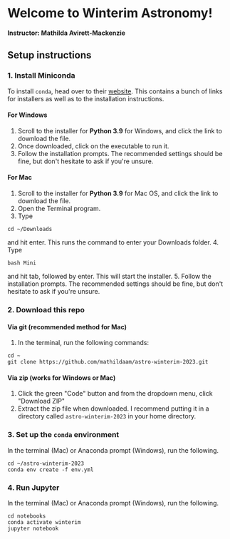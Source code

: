 # Welcome to Winterim Astronomy!
**Instructor: Mathilda Avirett-Mackenzie**

## Setup instructions
### 1. Install Miniconda
To install `conda`, head over to their [website](https://docs.conda.io/en/latest/miniconda.html). This contains a bunch of links for installers as well as to the installation instructions.

#### For Windows
1. Scroll to the installer for **Python 3.9** for Windows, and click the link to download the file.
2. Once downloaded, click on the executable to run it.
3. Follow the installation prompts. The recommended settings should be fine, but don't hesitate to ask if you're unsure.

#### For Mac
1. Scroll to the installer for **Python 3.9** for Mac OS, and click the link to download the file.
2. Open the Terminal program.
3. Type
```
cd ~/Downloads
```
and hit enter. This runs the command to enter your Downloads folder.
4. Type
```
bash Mini
```
and hit tab, followed by enter. This will start the installer.
5. Follow the installation prompts. The recommended settings should be fine, but don't hesitate to ask if you're unsure.

### 2. Download this repo

#### Via git (recommended method for Mac)
1. In the terminal, run the following commands:
```
cd ~
git clone https://github.com/mathildaam/astro-winterim-2023.git
```

#### Via zip (works for Windows or Mac)
1. Click the green "Code" button and from the dropdown menu, click "Download ZIP"
2. Extract the zip file when downloaded. I recommend putting it in a directory called `astro-winterim-2023` in your home directory.

### 3. Set up the `conda` environment
In the terminal (Mac) or Anaconda prompt (Windows), run the following.
```
cd ~/astro-winterim-2023
conda env create -f env.yml
```

### 4. Run Jupyter
In the terminal (Mac) or Anaconda prompt (Windows), run the following.
```
cd notebooks
conda activate winterim
jupyter notebook
```